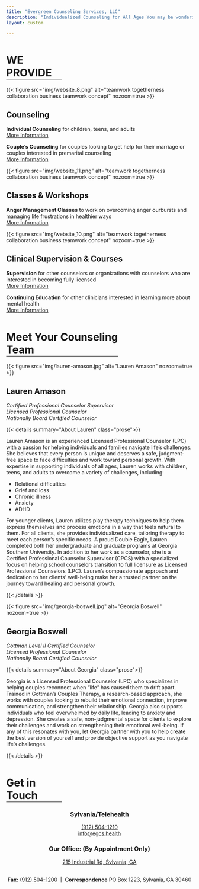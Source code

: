 ```yaml
---
title: "Evergreen Counseling Services, LLC"
description: "Individualized Counseling for All Ages You may be wondering if counseling is the next step for you or a loved one. It can feel overwhelming, but don't worry. We are here to help."
layout: custom

---
```

<!--
<div class="px-6 m-auto max-w-full text-lg leading-7 bg-neutral text-neutral-900 sm:px-0 md:px-0 lg:px-0 scrollbar-thin scrollbar-track-neutral-200 scrollbar-thumb-neutral-400" style="background-color: green;">

<h1> Welcome to Evergreen Counseling Services</h1>
{{< lead >}}
You may be wondering if counseling is the next step for you or a loved one. <br />
It can feel overwhelming, but don't worry. <br />
 We are here to help.
 {{< /lead >}}
</div>
<div>
-->
<!-- We Provide Block -->
<div>
<div style="margin-top: 3rem; margin-bottom: .5rem; width: 30%">

<h1 style="border-bottom: 1px solid #000000">WE PROVIDE  </h1>

</div>
<div class="box-services" style="margin-top: 5px">
<div>

{{< figure
    src="img/website_8.png"
    alt="teamwork togetherness collaboration business teamwork concept"
    nozoom=true
    >}}
</div>
<div>
<h2>Counseling</h2>

**Individual Counseling** for children, teens, and adults <br /> [More Information](/services/individual-counseling/)<br />

**Couple’s Counseling** for couples looking to get help for their marriage or couples interested in premarital counseling <br /> [More Information](/services/couples-counseling/)
</div>
<div>

{{< figure
    src="img/website_11.png"
    alt="teamwork togetherness collaboration business teamwork concept"
    nozoom=true
    >}}
</div>
<div>
<h2>Classes & Workshops</h2>

**Anger Management Classes** to work on overcoming anger ourbursts and managing life frustrations in healthier ways <br /> [More Information](/classes/anger-management/)
</div>

<div>

{{< figure
    src="img/website_10.png"
    alt="teamwork togetherness collaboration business teamwork concept"
    nozoom=true
    >}}
</div>
<div>
<h2>Clinical Supervision & Courses</h2>

**Supervision** for other counselors or organizations with counselors who are interested in becoming fully licensed <br /> [More Information](/services/clinical-supervision/) <br />

**Continuing Education** for other clinicians interested in learning more about mental health <br /> [More Information](/services/continuing-ed/)
</div>

</div>
</div>
<!-- Counseling Team Block -->
<div>
<div style="margin-top: 3rem; margin-bottom: .5rem; width: 60%">

<h1 style="border-bottom: 1px solid #000000">Meet Your Counseling Team</h1>

</div>
<div class="box-counselors">
<div>

{{< figure
    src="img/lauren-amason.jpg"
    alt="Lauren Amason"
    nozoom=true
    >}}
## Lauren Amason

*Certified Professional Counselor Supervisor*   <br />
*Licensed Professional Counselor*               <br />
*Nationally Board Certified Counselor*          <br />

{{< details summary="About Lauren" class="prose">}}

Lauren Amason is an experienced Licensed Professional Counselor (LPC) with a passion for helping individuals and families navigate life’s challenges. She believes that every person is unique and deserves a safe, judgment-free space to face difficulties and work toward personal growth.
With expertise in supporting individuals of all ages, Lauren works with children, teens, and adults to overcome a variety of challenges, including:

- Relational difficulties
- Grief and loss
- Chronic illness
- Anxiety
- ADHD
  
For younger clients, Lauren utilizes play therapy techniques to help them express themselves and process emotions in a way that feels natural to them. For all clients, she provides individualized care, tailoring therapy to meet each person’s specific needs.
A proud Double Eagle, Lauren completed both her undergraduate and graduate programs at Georgia Southern University. In addition to her work as a counselor, she is a Certified Professional Counselor Supervisor (CPCS) with a specialized focus on helping school counselors transition to full licensure as Licensed Professional Counselors (LPC).
Lauren’s compassionate approach and dedication to her clients’ well-being make her a trusted partner on the journey toward healing and personal growth.

{{< /details >}}
</div>
<div>

{{< figure
    src="img/georgia-boswell.jpg"
    alt="Georgia Boswell"
    nozoom=true
    >}}
## Georgia Boswell

*Gottman Level II Certified Counselor*  <br />
*Licensed Professional Counselor*       <br />
*Nationally Board Certified Counselor*  <br />

{{< details summary="About Georgia" class="prose">}}

Georgia is a Licensed Professional Counselor (LPC) who specializes in helping couples reconnect when “life” has caused them to drift apart. Trained in Gottman’s Couples Therapy, a research-based approach, she works with couples looking to rebuild their emotional connection, improve communication, and strengthen their relationship.
Georgia also supports individuals who feel overwhelmed by daily life, leading to anxiety and depression. She creates a safe, non-judgmental space for clients to explore their challenges and work on strengthening their emotional well-being.
If any of this resonates with you, let Georgia partner with you to help create the best version of yourself and provide objective support as you navigate life’s challenges.

{{< /details >}}
</div>
</div>
</div>

<!-- Get In Touch Block -->
<div>
<div style="margin-top: 3rem; margin-bottom: .5rem; width: 30%">
<h1 style="border-bottom: 1px solid #000000">Get in Touch</h1>
</div>
<div style="text-align: center;">

### Sylvania/Telehealth

[(912) 504-1210](tel:(912)504-1210)<br />
[info@egcs.health](mailto:info@egcs.health)<br />

### Our Office: (By Appointment Only)<br />

[215 Industrial Rd, Sylvania, GA](maps://maps.google.com/maps?daddr=215+Industrial+Rd,+Sylvania,+GA+30467)<br /><br />

**Fax:** [(912) 504-1200](tel:(912)504-1200)  |  **Correspondence** PO Box 1223, Sylvania, GA 30460
</div>
<div class="line-custom">

<meta>
<title> Welcome to Evergreen Counseling Services</title>
</meta>

</div>